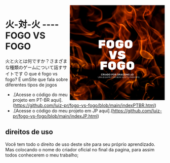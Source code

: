 <img src="img/fogo-vs-fogo.png" align="right" width="300" border-box="100%">

# 火-対-火 ---- FOGO VS FOGO


火と火とは何ですか？さまざまな種類のゲームについて話すサイトです
O que é fogo vs fogo? É umSite que fala sobre diferentes tipos de jogos

* .[Acesse o código do meu projeto em PT-BR aqui].(https://github.com/luiz-pr/fogo-vs-fogo/blob/main/indexPTBR.html)
* .[Acesse o código do meu projeto em JP aqui].(https://github.com/luiz-pr/fogo-vs-fogo/blob/main/indexJP.html)

## direitos de uso

Você tem todo o direito de uso deste site para seu próprio aprendizado. Mas colocando o nome do criador oficial no final da pagina, para assim todos conhecerem o meu trabalho;
